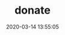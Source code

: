 ---
layout: donate
title: donate
date: 2020-03-14 13:55:05
keywords: 捐赠
description: 
comments: false
photos: https://www.bilibili.com/icon.png
---